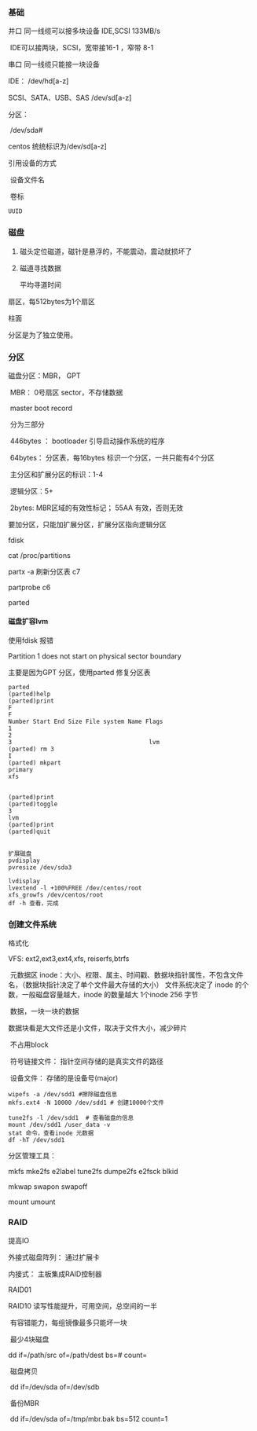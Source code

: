 ### 基础

并口   同一线缆可以接多块设备   IDE,SCSI  133MB/s

​		IDE可以接两块，SCSI，宽带接16-1 ，窄带 8-1

串口  同一线缆只能接一块设备



IDE： /dev/hd[a-z]

SCSI、SATA、USB、SAS  /dev/sd[a-z]

分区：

​	/dev/sda#

centos 统统标识为/dev/sd[a-z]

引用设备的方式

​	设备文件名

​	卷标

 	UUID 

### 磁盘

1. 磁头定位磁道，磁针是悬浮的，不能震动，震动就损坏了

2. 磁道寻找数据

   平均寻道时间

扇区，每512bytes为1个扇区

柱面

分区是为了独立使用。

### 分区

磁盘分区：MBR， GPT

​	MBR： 0号扇区 sector，不存储数据

​		master boot record  

​		分为三部分

​				446bytes ： bootloader 引导启动操作系统的程序

​				64bytes： 分区表，每16bytes 标识一个分区，一共只能有4个分区

​				主分区和扩展分区的标识：1-4

​				逻辑分区：5+

​				2bytes: MBR区域的有效性标记； 55AA 有效，否则无效



要加分区，只能加扩展分区，扩展分区指向逻辑分区





fdisk

cat /proc/partitions

partx -a 刷新分区表 c7

partprobe c6



parted

#### 磁盘扩容lvm

使用fdisk  报错

Partition 1 does not start on physical sector boundary

主要是因为GPT 分区，使用parted 修复分区表

```
parted
(parted)help
(parted)print
F
F
Number Start End Size File system Name Flags
1
2
3                                       lvm
(parted) rm 3
I
(parted) mkpart
primary
xfs


(parted)print
(parted)toggle
3
lvm
(parted)print
(parted)quit


扩展磁盘
pvdisplay
pvresize /dev/sda3

lvdisplay
lvextend -l +100%FREE /dev/centos/root
xfs_growfs /dev/centos/root
df -h 查看，完成
```





### 创建文件系统



格式化

VFS:   ext2,ext3,ext4,xfs, reiserfs,btrfs 

​	元数据区 inode：大小、权限、属主、时间戳、数据块指针属性，不包含文件名，（数据块指针决定了单个文件最大存储的大小）
  文件系统决定了 inode 的个数，一般磁盘容量越大，inode 的数量越大
  1个inode 256 字节

​	数据，一块一块的数据

数据块看是大文件还是小文件，取决于文件大小，减少碎片

​	不占用block

​	符号链接文件： 指针空间存储的是真实文件的路径

​	设备文件： 存储的是设备号(major)


```
wipefs -a /dev/sdd1 #擦除磁盘信息
mkfs.ext4 -N 10000 /dev/sdd1 # 创建10000个文件

tune2fs -l /dev/sdd1  # 查看磁盘的信息
mount /dev/sdd1 /user_data -v
stat 命令，查看inode 元数据
df -hT /dev/sdd1
```



分区管理工具： 

mkfs  mke2fs   e2label tune2fs dumpe2fs  e2fsck blkid

mkwap swapon swapoff

mount umount





### RAID

提高IO



外接式磁盘阵列： 通过扩展卡

内接式： 主板集成RAID控制器



RAID01

RAID10  读写性能提升，可用空间，总空间的一半

​				有容错能力，每组镜像最多只能坏一块

​				最少4块磁盘



dd if=/path/src of=/path/dest bs=#   count=

​	磁盘拷贝

​		dd if=/dev/sda of=/dev/sdb

​	备份MBR

​		dd if=/dev/sda of=/tmp/mbr.bak bs=512 count=1

​	







